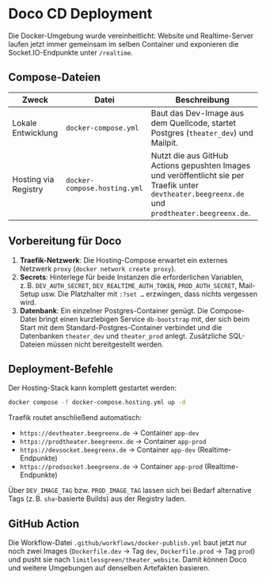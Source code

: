 # Doco CD Deployment

Die Docker-Umgebung wurde vereinheitlicht: Website und Realtime-Server laufen
jetzt immer gemeinsam im selben Container und exponieren die Socket.IO-Endpunkte
unter `/realtime`.

## Compose-Dateien

| Zweck | Datei | Beschreibung |
| --- | --- | --- |
| Lokale Entwicklung | `docker-compose.yml` | Baut das Dev-Image aus dem Quellcode, startet Postgres (`theater_dev`) und Mailpit. |
| Hosting via Registry | `docker-compose.hosting.yml` | Nutzt die aus GitHub Actions gepushten Images und veröffentlicht sie per Traefik unter `devtheater.beegreenx.de` und `prodtheater.beegreenx.de`. |

## Vorbereitung für Doco

1. **Traefik-Netzwerk**: Die Hosting-Compose erwartet ein externes Netzwerk
   `proxy` (`docker network create proxy`).
2. **Secrets**: Hinterlege für beide Instanzen die erforderlichen Variablen, z. B.
   `DEV_AUTH_SECRET`, `DEV_REALTIME_AUTH_TOKEN`, `PROD_AUTH_SECRET`, Mail-Setup
   usw. Die Platzhalter mit `:?set …` erzwingen, dass nichts vergessen wird.
3. **Datenbank**: Ein einzelner Postgres-Container genügt. Die Compose-Datei
   bringt einen kurzlebigen Service `db-bootstrap` mit, der sich beim Start mit
   dem Standard-Postgres-Container verbindet und die Datenbanken
   `theater_dev` und `theater_prod` anlegt. Zusätzliche SQL-Dateien müssen
   nicht bereitgestellt werden.

## Deployment-Befehle

Der Hosting-Stack kann komplett gestartet werden:

```bash
docker compose -f docker-compose.hosting.yml up -d
```

Traefik routet anschließend automatisch:

- `https://devtheater.beegreenx.de` → Container `app-dev`
- `https://prodtheater.beegreenx.de` → Container `app-prod`
- `https://devsocket.beegreenx.de` → Container `app-dev` (Realtime-Endpunkte)
- `https://prodsocket.beegreenx.de` → Container `app-prod` (Realtime-Endpunkte)

Über `DEV_IMAGE_TAG` bzw. `PROD_IMAGE_TAG` lassen sich bei Bedarf alternative
Tags (z. B. `sha`-basierte Builds) aus der Registry laden.

## GitHub Action

Die Workflow-Datei `.github/workflows/docker-publish.yml` baut jetzt nur noch
zwei Images (`Dockerfile.dev` → Tag `dev`, `Dockerfile.prod` → Tag `prod`) und
pusht sie nach `limitlessgreen/theater_website`. Damit können Doco und weitere
Umgebungen auf denselben Artefakten basieren.
